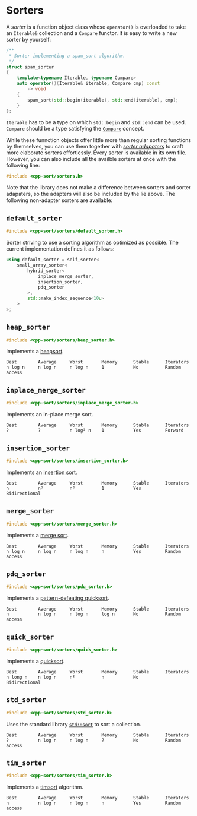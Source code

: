 Sorters
=======

A *sorter* is a function object class whose `operator()` is overloaded to take
an `Iterable&` collection and a `Compare` functor. It is easy to write a new
sorter by yourself:

```cpp
/**
 * Sorter implementing a spam_sort algorithm.
 */
struct spam_sorter
{
    template<typename Iterable, typename Compare>
    auto operator()(Iterable& iterable, Compare cmp) const
        -> void
    {
        spam_sort(std::begin(iterable), std::end(iterable), cmp);
    }
};
```

`Iterable` has to be a type on which `std::begin` and `std::end` can be used.
`Compare` should be a type satisfying the [`Compare`](http://en.cppreference.com/w/cpp/concept/Compare)
concept.

While these funnction objects offer little more than regular sorting functions by
themselves, you can use them together with [*sorter adapaters*](sorter-adapters.md)
to craft more elaborate sorters effortlessly. Every sorter is available in its own
file. However, you can also include all the availble sorters at once with the
following line:

```cpp
#include <cpp-sort/sorters.h>
```

Note that the library does not make a difference between sorters and sorter adapaters,
so the adapters will also be included by the lie above. The following non-adapter
sorters are available:

`default_sorter`
----------------

```cpp
#include <cpp-sort/sorters/default_sorter.h>
```

Sorter striving to use a sorting algorithm as optimized as possible. The current
implementation defines it as follows:

```cpp
using default_sorter = self_sorter<
    small_array_sorter<
        hybrid_sorter<
            inplace_merge_sorter,
            insertion_sorter,
            pdq_sorter
        >,
        std::make_index_sequence<10u>
    >
>;
```

`heap_sorter`
-------------

```cpp
#include <cpp-sort/sorters/heap_sorter.h>
```

Implements a [heapsort](https://en.wikipedia.org/wiki/Heapsort).

    Best        Average     Worst       Memory      Stable      Iterators
    n log n     n log n     n log n     1           No          Random access

`inplace_merge_sorter`
----------------------

```cpp
#include <cpp-sort/sorters/inplace_merge_sorter.h>
```

Implements an in-place merge sort.

    Best        Average     Worst       Memory      Stable      Iterators
    ?           ?           n log² n    1           Yes         Forward

`insertion_sorter`
------------------

```cpp
#include <cpp-sort/sorters/insertion_sorter.h>
```

Implements an [insertion sort](https://en.wikipedia.org/wiki/Insertion_sort).

    Best        Average     Worst       Memory      Stable      Iterators
    n           n²          n²          1           Yes         Bidirectional

`merge_sorter`
--------------

```cpp
#include <cpp-sort/sorters/merge_sorter.h>
```

Implements a [merge sort](https://en.wikipedia.org/wiki/Merge_sort).

    Best        Average     Worst       Memory      Stable      Iterators
    n log n     n log n     n log n     n           Yes         Random access

`pdq_sorter`
------------

```cpp
#include <cpp-sort/sorters/pdq_sorter.h>
```

Implements a [pattern-defeating quicksort](https://github.com/orlp/pdqsort).


    Best        Average     Worst       Memory      Stable      Iterators
    n           n log n     n log n     log n       No          Random access

`quick_sorter`
--------------

```cpp
#include <cpp-sort/sorters/quick_sorter.h>
```

Implements a [quicksort](https://en.wikipedia.org/wiki/Quicksort).


    Best        Average     Worst       Memory      Stable      Iterators
    n long n    n log n     n²          n           No          Bidirectional

`std_sorter`
------------

```cpp
#include <cpp-sort/sorters/std_sorter.h>
```

Uses the standard library [`std::sort`](http://en.cppreference.com/w/cpp/algorithm/sort)
to sort a collection.

    Best        Average     Worst       Memory      Stable      Iterators
    ?           n log n     n log n     ?           No          Random access

`tim_sorter`
------------

```cpp
#include <cpp-sort/sorters/tim_sorter.h>
```

Implements a [timsort](https://en.wikipedia.org/wiki/Timsort) algorithm.

    Best        Average     Worst       Memory      Stable      Iterators
    n           n log n     n log n     n           Yes         Random access
